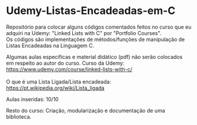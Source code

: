 # Udemy-Listas-Encadeadas-em-C
Repositório para colocar alguns códigos comentados feitos no curso que eu adquiri na Udemy: "Linked Lists with C" por "Portfolio Courses".<br>
Os códigos são implementações de métodos/funções de manipulação de Listas Encadeadas na Linguagem C.

Algumas aulas específicas e material didático (pdf) não serão colocados em respeito ao autor do curso.
Curso da Udemy: https://www.udemy.com/course/linked-lists-with-c/<br><br>
O que é uma Lista Ligada/Lista encadeada: https://pt.wikipedia.org/wiki/Lista_ligada

Aulas inseridas: 10/10

Resto do curso: Criação, modularização e documentação de uma biblioteca.
